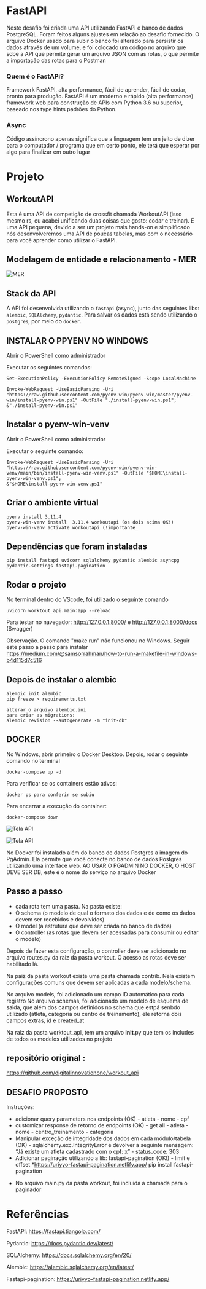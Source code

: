 # FastAPI

Neste desafio foi criada uma  API utilizando FastAPI e banco de dados PostgreSQL. Foram feitos alguns ajustes em relação ao desafio fornecido. O arquivo Docker usado para subir o banco foi alterado para persistir os dados através de um volume, e foi colocado um código no arquivo que sobe a API que permite gerar um arquivo JSON com as rotas, o que permite a importação das rotas para o Postman

### Quem é o FastAPi?
Framework FastAPI, alta performance, fácil de aprender, fácil de codar, pronto para produção.
FastAPI é um moderno e rápido (alta performance) framework web para construção de APIs com Python 3.6 ou superior, baseado nos type hints padrões do Python.

### Async
Código assíncrono apenas significa que a linguagem tem um jeito de dizer para o computador / programa que em certo ponto, ele terá que esperar por algo para finalizar em outro lugar

# Projeto
## WorkoutAPI

Esta é uma API de competição de crossfit chamada WorkoutAPI (isso mesmo rs, eu acabei unificando duas coisas que gosto: codar e treinar). É uma API pequena, devido a ser um projeto mais hands-on e simplificado nós desenvolveremos uma API de poucas tabelas, mas com o necessário para você aprender como utilizar o FastAPI.

## Modelagem de entidade e relacionamento - MER
![MER](mer.jpg "Modelagem de entidade e relacionamento")

## Stack da API

A API foi desenvolvida utilizando o `fastapi` (async), junto das seguintes libs: `alembic`, `SQLAlchemy`, `pydantic`. Para salvar os dados está sendo utilizando o `postgres`, por meio do `docker`.

## INSTALAR O PPYENV NO WINDOWS

Abrir o PowerShell como administrador

Executar os seguintes comandos:

```
Set-ExecutionPolicy -ExecutionPolicy RemoteSigned -Scope LocalMachine

Invoke-WebRequest -UseBasicParsing -Uri "https://raw.githubusercontent.com/pyenv-win/pyenv-win/master/pyenv-win/install-pyenv-win.ps1" -OutFile "./install-pyenv-win.ps1"; &"./install-pyenv-win.ps1"
```

## Instalar o pyenv-win-venv

Abrir o PowerShell como administrador

Executar o seguinte comando:

```
Invoke-WebRequest -UseBasicParsing -Uri "https://raw.githubusercontent.com/pyenv-win/pyenv-win-venv/main/bin/install-pyenv-win-venv.ps1" -OutFile "$HOME\install-pyenv-win-venv.ps1";
&"$HOME\install-pyenv-win-venv.ps1"
```

## Criar o ambiente virtual

```
pyenv install 3.11.4
pyenv-win-venv install  3.11.4 workoutapi (os dois acima OK!)
pyenv-win-venv activate workoutapi (!importante_
```

## Dependências que foram instaladas

```
pip install fastapi uvicorn sqlalchemy pydantic alembic asyncpg	pydantic-settings fastapi-pagination
```

## Rodar o projeto

No terminal dentro do VScode, foi utilizado o seguinte comando

```
uvicorn worktout_api.main:app --reload
```

Para testar no navegador:
http://127.0.0.1:8000/
e 
http://127.0.0.1:8000/docs (Swagger)


Observação. O comando "make run" não funcionou no Windows. Seguir este passo a passo para instalar
https://medium.com/@samsorrahman/how-to-run-a-makefile-in-windows-b4d115d7c516


## Depois de instalar o alembic

```
alembic init alembic
pip freeze > requirements.txt

alterar o arquivo alembic.ini
para criar as migrations:
alembic revision --autogenerate -m "init-db"
```

## DOCKER 

No Windows, abrir primeiro o Docker Desktop. Depois, rodar o seguinte comando no terminal

```
docker-compose up -d
```

Para verificar se os containers estão ativos:

```
docker ps para conferir se subiu
```

Para encerrar a execução do container:

```
docker-compose down
```

![Tela API](tela1_api.jpg)

![Tela API](tela2_api.jpg)

No Docker foi instalado além do banco de dados Postgres a imagem  do PgAdmin. Ela permite que você conecte no banco de dados Postgres utilizando uma interface web.
AO USAR O PGADMIN NO DOCKER, O HOST DEVE SER DB, este é o nome do serviço no arquivo Docker


## Passo a passo

- cada rota tem uma pasta. Na pasta existe:
- O schema (o modelo de qual o formato dos dados e de como os dados devem ser recebidos e devolvidos)
- O model (a estrutura que deve ser criada no banco de dados)
- O controller (as rotas que devem ser acessadas para consumir ou editar o modelo)

Depois de fazer esta configuração, o controller deve ser adicionado no arquivo routes.py da raiz da pasta workout. O acesso as rotas deve ser habilitado lá.

Na paiz da pasta workout existe uma pasta chamada contrib. Nela existem configurações comuns que devem ser aplicadas a cada modelo/schema.

No arquivo models, foi adicionado um campo ID automático para cada registro
No arquivo schemas, foi adicionado um modelo de esquema de saida, que além dos campos definidos no schema que estpá senbdo utilizado (atleta, categoria ou centro de treinamento), ele retorna dois campos extras, id e created_at

Na raiz da pasta worktout_api, tem um arquivo __init__.py que tem os includes de todos os modelos utilizados no projeto


## repositório original :
https://github.com/digitalinnovationone/workout_api


## DESAFIO PROPOSTO

Instruções:
 
- adicionar query parameters nos endpoints (OK)
      - atleta
            - nome
            - cpf
- customizar response de retorno de endpoints (OK)
      - get all
            - atleta
                  - nome
                  - centro_treinamento
                  - categoria
- Manipular exceção de integridade dos dados em cada módulo/tabela (OK)
      - sqlalchemy.exc.IntegrityError e devolver a seguinte mensagem: “Já existe um atleta cadastrado com o cpf: x”
      - status_code: 303
- Adicionar paginação utilizando a lib: fastapi-pagination (OK!)
      - limit e offset
*https://uriyyo-fastapi-pagination.netlify.app/
 pip install fastapi-pagination
* No arquivo main.py da pasta workout, foi incluida a chamada para o paginador

# Referências

FastAPI: https://fastapi.tiangolo.com/

Pydantic: https://docs.pydantic.dev/latest/

SQLAlchemy: https://docs.sqlalchemy.org/en/20/

Alembic: https://alembic.sqlalchemy.org/en/latest/

Fastapi-pagination: https://uriyyo-fastapi-pagination.netlify.app/
